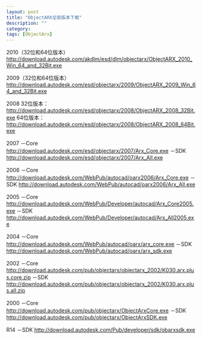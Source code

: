 ```yaml
---
layout: post
title: "ObjectARX全部版本下载"
description: ""
category:
tags: [ObjectArx]
---
```


2010（32位和64位版本）
http://download.autodesk.com/akdlm/esd/dlm/objectarx/ObjectARX_2010_Win_64_and_32Bit.exe

2009（32位和64位版本）
http://download.autodesk.com/esd/objectarx/2009/ObjectARX_2009_Win_64_and_32Bit.exe

2008
32位版本：
http://download.autodesk.com/esd/objectarx/2008/ObjectARX_2008_32Bit.exe
64位版本：
http://download.autodesk.com/esd/objectarx/2008/ObjectARX_2008_64Bit.exe

2007
－Core
http://download.autodesk.com/esd/objectarx/2007/Arx_Core.exe
－SDK
http://download.autodesk.com/esd/objectarx/2007/Arx_All.exe

2006
－Core
http://download.autodesk.com/WebPub/autocad/oarx2006/Arx_Core.exe
－SDK
http://download.autodesk.com/WebPub/autocad/oarx2006/Arx_All.exe

2005
－Core
http://download.autodesk.com/WebPub/Developer/autocad/Arx_Core2005.exe
－SDK
http://download.autodesk.com/WebPub/Developer/autocad/Arx_All2005.exe

2004
－Core
http://download.autodesk.com/WebPub/autocad/oarx/arx_core.exe
－SDK
http://download.autodesk.com/WebPub/autocad/oarx/arx_sdk.exe

2002
－Core
http://download.autodesk.com/pub/objectarx/objectarx_2002/K030.arx.plus.core.zip
－SDK
http://download.autodesk.com/pub/objectarx/objectarx_2002/K030.arx.plus.all.zip

2000
－Core
http://download.autodesk.com/pub/objectarx/ObjectArxCore.exe
－SDK
http://download.autodesk.com/pub/objectarx/ObjectArxSDK.exe

R14
－SDK
http://download.autodesk.com/Pub/developer/sdk/obarxsdk.exe